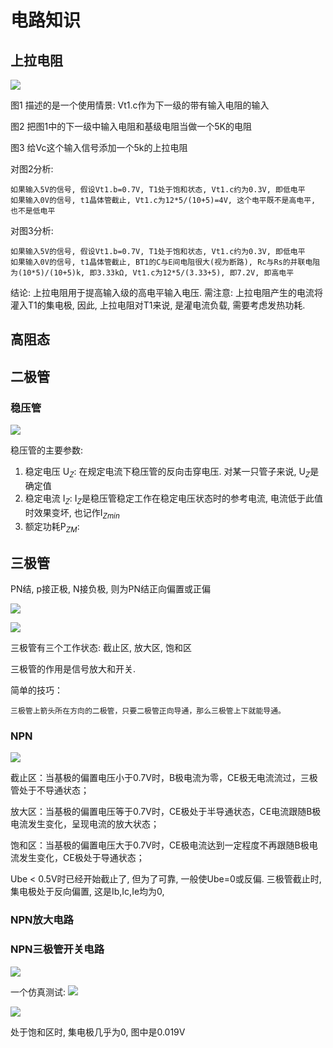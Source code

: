 # 电路知识

## 上拉电阻

![](res/resistance-pullup-2020-04-06-13-37-58.png)

图1 描述的是一个使用情景: Vt1.c作为下一级的带有输入电阻的输入

图2 把图1中的下一级中输入电阻和基级电阻当做一个5K的电阻

图3 给Vc这个输入信号添加一个5k的上拉电阻

对图2分析:

    如果输入5V的信号, 假设Vt1.b=0.7V, T1处于饱和状态, Vt1.c约为0.3V, 即低电平
    如果输入0V的信号, t1晶体管截止, Vt1.c为12*5/(10+5)=4V, 这个电平既不是高电平, 也不是低电平

对图3分析:

    如果输入5V的信号, 假设Vt1.b=0.7V, T1处于饱和状态, Vt1.c约为0.3V, 即低电平
    如果输入0V的信号, t1晶体管截止, BT1的C与E间电阻很大(视为断路), Rc与Rs的并联电阻为(10*5)/(10+5)k, 即3.33kΩ, Vt1.c为12*5/(3.33+5), 即7.2V, 即高电平

结论: 上拉电阻用于提高输入级的高电平输入电压. 需注意: 上拉电阻产生的电流将灌入T1的集电极, 因此, 上拉电阻对T1来说, 是灌电流负载, 需要考虑发热功耗.

## 高阻态

## 二极管

### 稳压管

![](res/diode-2020-04-06-14-20-51.png)

稳压管的主要参数:

1. 稳定电压 U$_Z$: 在规定电流下稳压管的反向击穿电压. 对某一只管子来说, U$_Z$是确定值
2. 稳定电流 I$_Z$: I$_Z$是稳压管稳定工作在稳定电压状态时的参考电流, 电流低于此值时效果变坏, 也记作I$_Z$$_{min}$
3. 额定功耗P$_{ZM}$: 

## 三极管

PN结, p接正极, N接负极, 则为PN结正向偏置或正偏

![](res/npn-pnp-2020-04-05-19-30-49.png)

![](res/npn-pnp-2020-04-05-19-44-58.png)

三极管有三个工作状态: 截止区, 放大区, 饱和区

三极管的作用是信号放大和开关.

简单的技巧：

    三极管上箭头所在方向的二极管，只要二极管正向导通，那么三极管上下就能导通。

### NPN

![](res/npn-2020-04-05-22-41-38.png)

截止区：当基极的偏置电压小于0.7V时，B极电流为零，CE极无电流流过，三极管处于不导通状态；

放大区：当基极的偏置电压等于0.7V时，CE极处于半导通状态，CE电流跟随B极电流发生变化，呈现电流的放大状态；

饱和区：当基极的偏置电压大于0.7V时，CE极电流达到一定程度不再跟随B极电流发生变化，CE极处于导通状态；

Ube < 0.5V时已经开始截止了, 但为了可靠, 一般使Ube=0或反偏. 三极管截止时, 集电极处于反向偏置, 这是Ib,Ic,Ie均为0, 

### NPN放大电路

### NPN三极管开关电路

![](res/npn-switch-2020-04-05-20-26-46.png)

一个仿真测试:
![](res/npn-switch-2020-04-06-10-53-14.png)

![](res/npn-switch-2020-04-06-10-54-53.png)

处于饱和区时, 集电极几乎为0, 图中是0.019V
